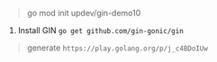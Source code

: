 > go mod init updev/gin-demo10
1. Install GIN ``go get github.com/gin-gonic/gin``

> generate ``https://play.golang.org/p/j_c4BDoIUw``